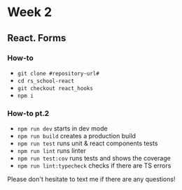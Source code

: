 # Week 2

## React. Forms

### How-to

- `git clone #repository-url#`
- `cd rs_school-react`
- `git checkout react_hooks`
- `npm i`

### How-to pt.2

- `npm run dev` starts in dev mode
- `npm run build` creates a production build
- `npm run test` runs unit & react components tests
- `npm run lint` runs linter
- `npm run test:cov` runs tests and shows the coverage
- `npm run lint:typecheck` checks if there are TS errors

Please don't hesitate to text me if there are any questions!
